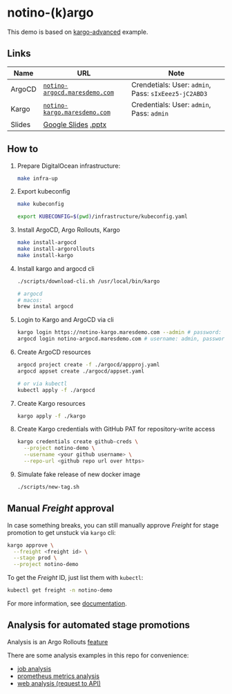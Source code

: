 # notino-(k)argo

This demo is based on [kargo-advanced](https://github.com/akuity/kargo-advanced) example.

## Links

| **Name** | **URL** | **Note** |
| --- | --- | --- |
| ArgoCD | [`notino-argocd.maresdemo.com`](https://notino-argocd.maresdemo.com) | Crendetials: User: `admin`, Pass: `sIxEeez5-jC2ABD3` |
| Kargo | [`notino-kargo.maresdemo.com`](https://notino-kargo.maresdemo.com) | Credentials: User: `admin`, Pass: `admin` |
| Slides | [Google Slides](https://docs.google.com/presentation/d/1n5avpQIFkbXaGHVM4c5ZbJx18LAWTU8HNEJjwptrDeY/edit?usp=sharing) [.pptx](/notino-kargo.pptx) | |

## How to

1. Prepare DigitalOcean infrastructure:

    ```bash
    make infra-up
    ```

2. Export kubeconfig

    ```bash
    make kubeconfig

    export KUBECONFIG=$(pwd)/infrastructure/kubeconfig.yaml
    ```

3. Install ArgoCD, Argo Rollouts, Kargo

    ```bash
    make install-argocd
    make install-argorollouts
    make install-kargo
    ```

4. Install kargo and argocd cli

    ```bash
    ./scripts/download-cli.sh /usr/local/bin/kargo

    # argocd
    # macos:
    brew instal argocd
    ```

5. Login to Kargo and ArgoCD via cli

    ```bash
    kargo login https://notino-kargo.maresdemo.com --admin # password: admin
    argocd login notino-argocd.maresdemo.com # username: admin, password: sIxEeez5-jC2ABD3
    ```

6. Create ArgoCD resources

    ```bash
    argocd project create -f ./argocd/appproj.yaml
    argocd appset create ./argocd/appset.yaml

    # or via kubectl
    kubectl apply -f ./argocd
    ```

7. Create Kargo resources

    ```bash
    kargo apply -f ./kargo
    ```

8. Create Kargo credentials with GitHub PAT for repository-write access

    ```bash
    kargo credentials create github-creds \
      --project notino-demo \
      --username <your github username> \
      --repo-url <github repo url over https>
    ```

9. Simulate fake release of new docker image

    ```bash
    ./scripts/new-tag.sh
    ```

## Manual _Freight_ approval

In case something breaks, you can still manually approve _Freight_ for stage promotion to get unstuck via `kargo` cli:

```bash
kargo approve \
  --freight <freight id> \
  --stage prod \
  --project notino-demo
```

To get the _Freight_ ID, just list them with `kubectl`:

```bash
kubectl get freight -n notino-demo
```

For more information, see [documentation](https://docs.kargo.io/how-to-guides/working-with-freight#manual-approvals).

## Analysis for automated stage promotions

Analysis is an Argo Rollouts [feature](https://argoproj.github.io/argo-rollouts/features/analysis/)

There are some analysis examples in this repo for convenience:

- [job analysis](/examples/job-analysis.yaml)
- [prometheus metrics analysis](/examples/prometheus-metrics-analysis.yaml)
- [web analysis (request to API)](/examples/web-analysis.yaml)

